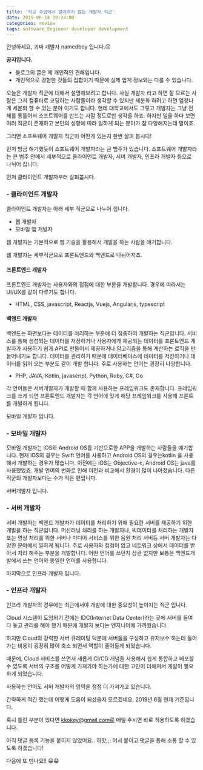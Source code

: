 ```yaml
---
title: '학교 수업에서 알려주지 않는 개발자 직군'
date: 2019-06-14 19:24:00
categories: review
tags: software_Engineer developer development 
---
```


안녕하세요, 괴짜 개발자 namedboy 입니다.😗

<b> 공지입니다.</b>
- 블로그의 글은 제 개인적인 견해입니다.
- 개인적으로 경험한 것들의 집합이기 때문에 실제 업계 정보와는 다를 수 있습니다.

오늘은 개발자 직군에 대해서 설명해보려고 합니다.
사실 개발자 라고 하면 잘 모르는 사람은 그저 컴퓨터로 코딩하는 사람들이라 생각할 수 있지만
세분화 하려고 하면 엄청나게 세분화 할 수 있는 분야 이기도 합니다.
헌데 대학교에서도 그렇고 개발자는 그냥 전체를 통틀어서 소프트웨어를 만드는 사람 정도로만 생각을 하죠.
하지만 일을 하다 보면 여러 직군이 존재하고 본인의 성향에 따라 일하게 되는 분야가 참 다양해지는데 말이죠.

그러면 소프트웨어 개발자 직군이 어떤게 있는지 한번 살펴 봅시다!

먼저 방금 얘기했듯이 소프트웨어 개발자라는 큰 범주가 있습니다.
소프트웨어 개발자라는 큰 범주 안에서 세부적으로 클라이언트 개발자, 서버 개발자, 인프라 개발자 등으로 나뉘어 집니다.

먼저 클라이언트 개발자부터 살펴봅시다.

### - 클라이언트 개발자
클라이언트 개발자는 아래 세부 직군으로 나누어 집니다.
- 웹 개발자
- 모바일 앱 개발자

웹 개발자는 기본적으로 웹 기술을 활용해서 개발을 하는 사람을 얘기합니다.

웹 개발자는 세부직군으로 프론트엔드와 백엔드로 나뉘어지죠.

#### 프론트엔드 개발자
프론트엔드 개발자는 사용자와의 접점에 대한 부분을 개발합니다.
경우에 따라서는 UI/UX를 같이 다루기도 합니다.
- HTML, CSS, javascript, Reactjs, Vuejs, Angularjs, typescript

#### 백엔드 개발자
백엔드는 화면보다는 데이터를 처리하는 부분에 더 집중하여 개발하는 직군입니다.
서비스를 통해 생성되는 데이터를 저장하거나 사용자에게 제공되는 데이터를 프론트엔드 개발자가 사용하기 쉽게 API로 만들어서 제공하거나 알고리즘을 통해 계산하는 로직을 만들어내기도 합니다.
데이터를 관리하기 때문에 데이터베이스에 데이터를 저장하거나 데이터를 읽어 오는 부분도 같이 개발 합니다.
주로 사용하는 언어는 굉장히 다양합니다.
- PHP, JAVA, Kotlin, javascript, Python, Ruby, C#, Go

각 언어들은 서버개발자가 개발할 때 함께 사용하는 프레임워크도 존재합니다.
프레임워크를 쓰게 되면 프론트엔드 개발자는 각 언어에 맞게 해당 프레임워크를 사용해 프론트를 개발하게 됩니다.

모바일 개발자 입니다.
### - 모바일 개발자
모바일 개발자는 iOS와 Android OS를 기반으로한 APP을 개발하는 사람들을 얘기합니다.
현재 iOS의 경우는 Swift 언어를 사용하고 Android OS의 경우는kotlin 을 사용해서 개발하는 경우가 많습니다.
이전에는 iOS는 Objective-c, Android OS는 java를 사용했었죠.
개발 언어의 변화로 인해 이전과 비교해서 환경이 많이 나아졌습니다.
다른 직군의 개발자보다는 수가 적은 편입니다.

서버개발자 입니다.

### - 서버 개발자
서버 개발자는 백엔드 개발자가 데이터를 처리하기 위해 필요한 서버를 제공하기 위한 개발을 하는 직군입니다.
머신러닝 처리를 하는 개발자나, 빅데이터를 처리하는 개발자 또는 영상 처리를 위한 서버나 미디어 서비스를 위한 음원 처리 서버등 서버 개발자는 다양한 분야에서 일하게 됩니다.
주로 사용자와 접점이 없고 네트워크 상에서 데이터를 받아서 처리 해주는 부분을 개발합니다.
어떤 언어를 쓰던지 상관 없지만 보통은 백엔드개발에서 쓰는 언어와 동일한 언어를 사용합니다.

마지막으로 인프라 개발자 입니다.

### - 인프라 개발자
인프라 개발자의 경우에는 최근에서야 개발에 대한 중요성이 높아지는 직군 입니다.

Cloud 시스템이 도입되기 전에는 IDC(Internet Data Center)라는 곳에 서버를 들여다 놓고 관리를 해야 했기 때문에 개발자 보다는 엔지니어에 가까웠습니다.

하지만 Cloud의 강력한 서버 큐레이팅 덕분에 서버들을 구성하고 유지보수 하는데 들어가는 비용이 굉장히 많이 축소 되면서 역할이 줄어들게 되었습니다.

때문에, Cloud 서비스를 쓰면서 새롭게 CI/CD 개념을 사용해서 쉽게 통합하고 배포할 수 있도록 서버의 구조를 어떻게 가져가야 하는가에 대한 고민이 더해져서 개발이 필요하게 되었습니다.

사용하는 언어도 서버 개발자의 영역을 점점 더 가져가고 있습니다.

간략하게 적긴 했는데 어떻게 도움이 되셨을지 모르겠네요.
2019년 6월 현재 기준입니다.

혹시 틀린 부분이 있다면 kkokey@gmail.com로 메일 주시면 바로 적용하도록 하겠습니다.

아직 댓글 등록 기능을 붙이지 않았어요.. 하핫;;;
어서 붙이고 댓글을 통해 소통 할 수 있도록 하겠습니다!

다음에 또 만나요!! 😁😁
